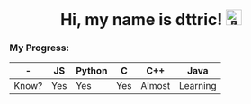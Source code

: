 <h1 align="center">Hi, my name is dttric! <img src="https://github.com/wervlad/wervlad/assets/24524555/766d336d-b87d-44ba-807c-c51de2bc6b4d" width="28px" alt="👋"></h1>

### My Progress:

| - | JS | Python | C | C++ | Java |
|---|----|--------|---|-----|------|
| Know? | Yes | Yes | Yes | Almost | Learning |
